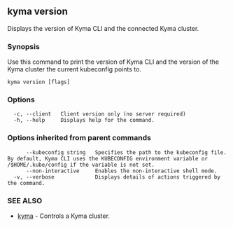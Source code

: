 ## kyma version

Displays the version of Kyma CLI and the connected Kyma cluster.

### Synopsis

Use this command to print the version of Kyma CLI and the version of the Kyma cluster the current kubeconfig points to.


```
kyma version [flags]
```

### Options

```
  -c, --client   Client version only (no server required)
  -h, --help     Displays help for the command.
```

### Options inherited from parent commands

```
      --kubeconfig string   Specifies the path to the kubeconfig file. By default, Kyma CLI uses the KUBECONFIG environment variable or /$HOME/.kube/config if the variable is not set.
      --non-interactive     Enables the non-interactive shell mode.
  -v, --verbose             Displays details of actions triggered by the command.
```

### SEE ALSO

* [kyma](kyma.md)	 - Controls a Kyma cluster.


